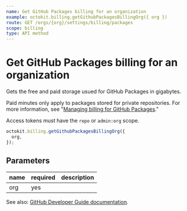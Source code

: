 ```yaml
---
name: Get GitHub Packages billing for an organization
example: octokit.billing.getGithubPackagesBillingOrg({ org })
route: GET /orgs/{org}/settings/billing/packages
scope: billing
type: API method
---
```


# Get GitHub Packages billing for an organization

Gets the free and paid storage usued for GitHub Packages in gigabytes.

Paid minutes only apply to packages stored for private repositories. For more information, see "[Managing billing for GitHub Packages](https://help.github.com/github/setting-up-and-managing-billing-and-payments-on-github/managing-billing-for-github-packages)."

Access tokens must have the `repo` or `admin:org` scope.

```js
octokit.billing.getGithubPackagesBillingOrg({
  org,
});
```

## Parameters

<table>
  <thead>
    <tr>
      <th>name</th>
      <th>required</th>
      <th>description</th>
    </tr>
  </thead>
  <tbody>
    <tr><td>org</td><td>yes</td><td>

</td></tr>
  </tbody>
</table>

See also: [GitHub Developer Guide documentation](https://docs.github.com/v3/billing/#get-github-packages-billing-for-an-organization).
